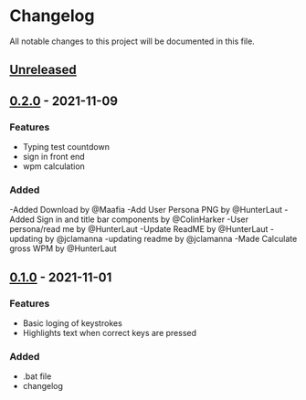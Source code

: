 # Changelog
All notable changes to this project will be documented in this file.

## [Unreleased]

## [0.2.0] - 2021-11-09
### Features
- Typing test countdown
- sign in front end
- wpm calculation
### Added
-Added Download by @Maafia 
-Add User Persona PNG by @HunterLaut 
-Added Sign in and title bar components by @ColinHarker
-User persona/read me by @HunterLaut 
-Update ReadME by @HunterLaut
-updating by @jclamanna 
-updating readme by @jclamanna 
-Made Calculate gross WPM by @HunterLaut 

## [0.1.0] - 2021-11-01
### Features
- Basic loging of keystrokes
- Highlights text when correct keys are pressed
### Added
- .bat file
- changelog




[Unreleased]: https://github.com/CIS3296SoftwareDesignF21/prj-01-typingtest
[0.2.0]: https://github.com/CIS3296SoftwareDesignF21/prj-01-typingtest/tree/v0.2.0-pre-release
[0.1.0]: https://github.com/CIS3296SoftwareDesignF21/prj-01-typingtest/tree/v0.1.0

